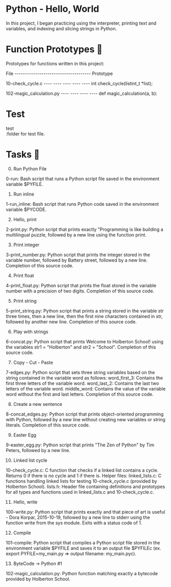 # Python - Hello, World

In this project, I began practicing using the interpreter, printing text and variables, and indexing and slicing strings in Python.

# Function Prototypes 💾
Prototypes for functions written in this project:

File    -------------------------------------  Prototype

10-check_cycle.c ----  ----  ----  ---- ----    int check_cycle(listint_t *list);

102-magic_calculation.py ----  ----  ----   ----	 def magic_calculation(a, b):

# Test
<nav>test</nav> :folder for test file.

# Tasks 📃

0. Run Python File

0-run: Bash script that runs a Python script file saved in the environment variable $PYFILE.

1. Run inline

1-run_inline: Bash script that runs Python code saved in the environment variable $PYCODE.

2. Hello, print

2-print.py: Python script that prints exactly "Programming is like building a multilingual puzzle, followed by a new line using the function print.

3. Print integer

3-print_number.py: Python script that prints the integer stored in the variable number, followed by Battery street, followed by a new line.
Completion of this source code.

4. Print float

4-print_float.py: Python script that prints the float stored in the variable number with a precision of two digits.
Completion of this source code.

5. Print string

5-print_string.py: Python script that prints a string stored in the variable str three times, then a new line, then the first nine characters contained in str, followed by another new line.
Completion of this source code.

6. Play with strings

6-concat.py: Python script that prints Welcome to Holberton School! using the variables str1 = "Holberton" and str2 = "School".
Completion of this source code.

7. Copy - Cut - Paste

7-edges.py: Python script that sets three string variables based on the string contained in the variable word as follows:
word_first_3: Contains the first three letters of the variable word.
word_last_2: Contains the last two letters of the variable word.
middle_word: Contains the value of the variable word without the first and last letters.
Completion of this source code.

8. Create a new sentence

8-concat_edges.py: Python script that prints object-oriented programming with Python, followed by a new line without creating new variables or string literals.
Completion of this source code.

9. Easter Egg

9-easter_egg.py: Python script that prints "The Zen of Python" by Tim Peters, followed by a new line.

10. Linked list cycle

10-check_cycle.c: C function that checks if a linked list contains a cycle.
Returns 0 if there is no cycle and 1 if there is.
Helper files:
linked_lists.c: C functions handling linked lists for testing 10-check_cycle.c (provided by Holberton School).
lists.h: Header file containing definitions and prototypes for all types and functions used in linked_lists.c and 10-check_cycle.c.

11. Hello, write

100-write.py: Python script that prints exactly and that piece of art is useful - Dora Korpar, 2015-10-19, followed by a new line to stderr using the function write from the sys module.
Exits with a status code of 1.

12. Compile

101-compile: Python script that compiles a Python script file stored in the environment variable $PYFILE and saves it to an output file $PYFILEc (ex. export PYFILE=my_main.py => output filename: my_main.pyc).

13. ByteCode -> Python #1

102-magic_calculation.py: Python function matching exactly a bytecode provided by Holberton School.
